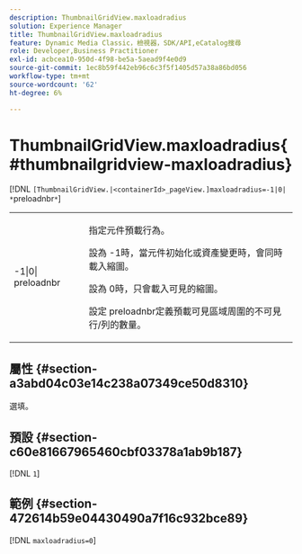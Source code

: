 ```yaml
---
description: ThumbnailGridView.maxloadradius
solution: Experience Manager
title: ThumbnailGridView.maxloadradius
feature: Dynamic Media Classic，檢視器，SDK/API,eCatalog搜尋
role: Developer,Business Practitioner
exl-id: acbcea10-950d-4f98-be5a-5aead9f4e0d9
source-git-commit: 1ec8b59f442eb96c6c3f5f1405d57a38a86bd056
workflow-type: tm+mt
source-wordcount: '62'
ht-degree: 6%

---
```


# ThumbnailGridView.maxloadradius{#thumbnailgridview-maxloadradius}

[!DNL `[ThumbnailGridView.|<containerId>_pageView.]maxloadradius=-1|0| *`preloadnbr`*`]

<table id="table_D29F1F6A8EC74F42A254C823435F9493"> 
 <tbody> 
  <tr> 
   <td colname="col1"> <p><span class="codeph">-1|0|<span class="varname"> preloadnbr</span></span> </p> </td> 
   <td colname="col2"> <p>指定元件預載行為。 </p> <p>設為<span class="codeph"> -1</span>時，當元件初始化或資產變更時，會同時載入縮圖。 </p> <p>設為<span class="codeph"> 0</span>時，只會載入可見的縮圖。 </p> <p>設定<span class="codeph"><span class="varname"> preloadnbr</span></span>定義預載可見區域周圍的不可見行/列的數量。 </p> </td> 
  </tr> 
 </tbody> 
</table>

## 屬性 {#section-a3abd04c03e14c238a07349ce50d8310}

選填。

## 預設 {#section-c60e81667965460cbf03378a1ab9b187}

[!DNL `1`]

## 範例 {#section-472614b59e04430490a7f16c932bce89}

[!DNL `maxloadradius=0`]

